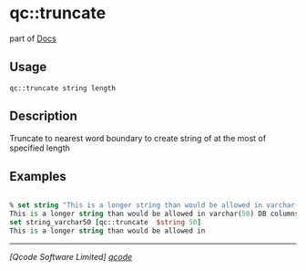 qc::truncate
============

part of [Docs](.)

Usage
-----
`
        qc::truncate string length
    `

Description
-----------
Truncate to nearest word boundary to create string of at the most of specified length

Examples
--------
```tcl

% set string "This is a longer string than would be allowed in varchar(50) DB columns so use trunc to truncate appropriately."
This is a longer string than would be allowed in varchar(50) DB columns so use trunc to truncate appropriately.
set string_varchar50 [qc::truncate  $string 50]
This is a longer string than would be allowed in 
```

----------------------------------
*[Qcode Software Limited] [qcode]*

[qcode]: http://www.qcode.co.uk "Qcode Software"